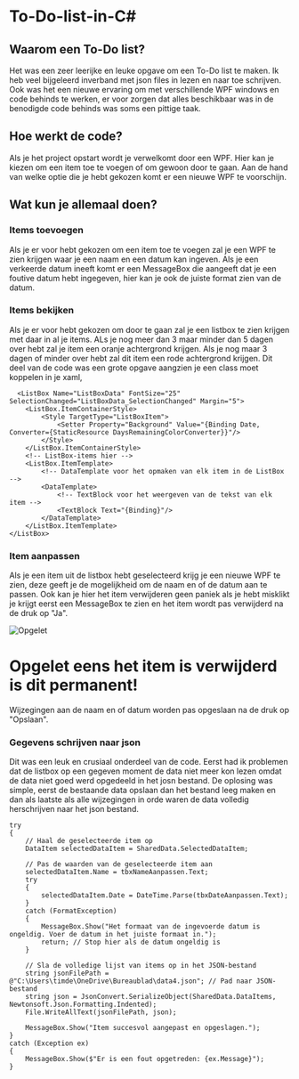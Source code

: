 # To-Do-list-in-C#

## Waarom een To-Do list?

Het was een zeer leerijke en leuke opgave om een To-Do list te maken. Ik heb veel bijgeleerd inverband met json files in lezen en naar toe schrijven. 
Ook was het een nieuwe ervaring om met verschillende WPF windows en code behinds te werken, er voor zorgen dat alles beschikbaar was in de benodigde code behinds was soms een pittige taak.

## Hoe werkt de code?

Als je het project opstart wordt je verwelkomt door een WPF. Hier kan je kiezen om een item toe te voegen of om gewoon door te gaan. 
Aan de hand van welke optie die je hebt gekozen komt er een nieuwe WPF te voorschijn.

## Wat kun je allemaal doen?

### Items toevoegen

Als je er voor hebt gekozen om een item toe te voegen zal je een WPF te zien krijgen waar je een naam en een datum kan ingeven.
Als je een verkeerde datum ineeft komt er een MessageBox die aangeeft dat je een foutive datum hebt ingegeven, hier kan je ook de juiste format zien van de datum.

### Items bekijken

Als je er voor hebt gekozen om door te gaan zal je een listbox te zien krijgen met daar in al je items.
ALs je nog meer dan 3 maar minder dan 5 dagen over hebt zal je item een oranje achtergrond krijgen.
Als je nog maar 3 dagen of minder over hebt zal dit item een rode achtergrond krijgen.
Dit deel van de code was een grote opgave aangzien je een class moet koppelen in je xaml,
``` YML
  <ListBox Name="ListBoxData" FontSize="25" SelectionChanged="ListBoxData_SelectionChanged" Margin="5">
    <ListBox.ItemContainerStyle>
        <Style TargetType="ListBoxItem">
            <Setter Property="Background" Value="{Binding Date, Converter={StaticResource DaysRemainingColorConverter}}"/>
        </Style>
    </ListBox.ItemContainerStyle>
    <!-- ListBox-items hier -->
    <ListBox.ItemTemplate>
        <!-- DataTemplate voor het opmaken van elk item in de ListBox -->
        <DataTemplate>
            <!-- TextBlock voor het weergeven van de tekst van elk item -->
            <TextBlock Text="{Binding}"/>
        </DataTemplate>
    </ListBox.ItemTemplate>
</ListBox>
```

### Item aanpassen

Als je een item uit de listbox hebt geselecteerd krijg je een nieuwe WPF te zien, deze geeft je de mogelijkheid om de naam en of de datum aan te passen.
Ook kan je hier het item verwijderen geen paniek als je hebt misklikt je krijgt eerst een MessageBox te zien en het item wordt pas verwijderd na de druk op "Ja".

![Opgelet](https://i.imgur.com/p6XRxhx.png) 
# Opgelet eens het item is verwijderd is dit permanent!
Wijzegingen aan de naam en of datum worden pas opgeslaan na de druk op "Opslaan".

### Gegevens schrijven naar json

Dit was een leuk en crusiaal onderdeel van de code. 
Eerst had ik problemen dat de listbox op een gegeven moment de data niet meer kon lezen omdat de data niet goed werd opgedeeld in het josn bestand.
De oplosing was simple, eerst de bestaande data opslaan dan het bestand leeg maken en dan als laatste als alle wijzegingen in orde waren de data volledig herschrijven naar het json bestand.
``` YML
try
{
    // Haal de geselecteerde item op
    DataItem selectedDataItem = SharedData.SelectedDataItem;

    // Pas de waarden van de geselecteerde item aan
    selectedDataItem.Name = tbxNameAanpassen.Text;
    try
    {
        selectedDataItem.Date = DateTime.Parse(tbxDateAanpassen.Text);
    }
    catch (FormatException)
    {
        MessageBox.Show("Het formaat van de ingevoerde datum is ongeldig. Voer de datum in het juiste formaat in.");
        return; // Stop hier als de datum ongeldig is
    }

    // Sla de volledige lijst van items op in het JSON-bestand
    string jsonFilePath = @"C:\Users\timde\OneDrive\Bureaublad\data4.json"; // Pad naar JSON-bestand
    string json = JsonConvert.SerializeObject(SharedData.DataItems, Newtonsoft.Json.Formatting.Indented);
    File.WriteAllText(jsonFilePath, json);

    MessageBox.Show("Item succesvol aangepast en opgeslagen.");
}
catch (Exception ex)
{
    MessageBox.Show($"Er is een fout opgetreden: {ex.Message}");
}
```

